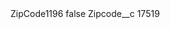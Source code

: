 <?xml version="1.0" encoding="UTF-8"?>
<CustomMetadata xmlns="http://soap.sforce.com/2006/04/metadata" xmlns:xsi="http://www.w3.org/2001/XMLSchema-instance" xmlns:xsd="http://www.w3.org/2001/XMLSchema">
    <label>ZipCode1196</label>
    <protected>false</protected>
    <values>
        <field>Zipcode__c</field>
        <value xsi:type="xsd:string">17519</value>
    </values>
</CustomMetadata>
